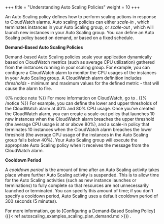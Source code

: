 +++
title = "Understanding Auto Scaling Policies"
weight = 10
+++

An Auto Scaling policy defines how to perform scaling actions in response to CloudWatch alarms. Auto scaling policies can either *scale-in* , which terminates instances in your Auto Scaling group, or *scale-out* , which will launch new instances in your Auto Scaling group. You can define an Auto Scaling policy based on demand, or based on a fixed schedule. 

**Demand-Based Auto Scaling Policies** 

Demand-based Auto Scaling policies scale your application dynamically based on CloudWatch metrics (such as average CPU utilization) gathered from the instances running in your scaling group. For example, you can configure a CloudWatch alarm to monitor the CPU usages of the instances in your Auto Scaling group. A CloudWatch alarm definition includes *thresholds* - minimum and maximum values for the defined metric - that will cause the alarm to fire. 


{{% notice note %}}
For more information on CloudWatch, go to . 
{{% /notice %}}
For example, you can define the lower and upper thresholds of the CloudWatch alarm at 40% and 80% CPU usage. Once you've created the CloudWatch alarm, you can create a scale-out policy that launches 10 new instances when the CloudWatch alarm breaches the upper threshold (the average CPU usage is at or above 80%), and a scale-in policy that terminates 10 instances when the CloudWatch alarm breaches the lower threshold (the average CPU usage of the instances in the Auto Scaling group falls below 40%). Your Auto Scaling group will execute the appropriate Auto Scaling policy when it receives the message from the CloudWatch alarm. 

**Cooldown Period** 

A *cooldown period* is the amount of time after an Auto Scaling activity takes place where further Auto Scaling activity is suspended. This is to allow time for the Auto Scaling activities (such as new instance launches or terminations) to fully complete so that resources are not unnecessarily launched or terminated. You can specify this amount of time; if you don't specify a cooldown period, Auto Scaling uses a default cooldown period of 300 seconds (5 minutes). 

For more information, go to [Configuring a Demand-Based Scaling Policy]({{< ref autoscaling_examples_scaling_plan_demand.md >}}) . 

